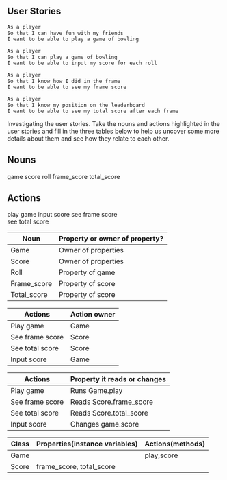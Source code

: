 User Stories
--------------
```
As a player
So that I can have fun with my friends
I want to be able to play a game of bowling

As a player
So that I can play a game of bowling
I want to be able to input my score for each roll

As a player
So that I know how I did in the frame
I want to be able to see my frame score

As a player
So that I know my position on the leaderboard
I want to be able to see my total score after each frame
```

Investigating the user stories.
Take the nouns and actions highlighted in the user stories and fill in the three tables below to help us uncover some more details about them and see how they relate to each other.

Nouns
-----
game
score
roll
frame_score
total_score

Actions
---------
play game
input score
see frame score  
see total score


|Noun|Property or owner of property?|
|---------|------------|
Game|Owner of properties
Score|Owner of properties
Roll|Property of game
Frame_score|Property of score
Total_score|Property of score


|Actions|Action owner|
|---------|------------|
Play game|Game
See frame score|Score
See total score|Score
Input score|Game


|Actions|Property it reads or changes|
|---------|------------|
Play game|Runs Game.play
See frame score|Reads Score.frame_score
See total score|Reads Score.total_score
Input score|Changes game.score


|Class|Properties(instance variables)|Actions(methods)|
|---------|------------|-----------|
|Game||play,score|
|Score|frame_score, total_score|
